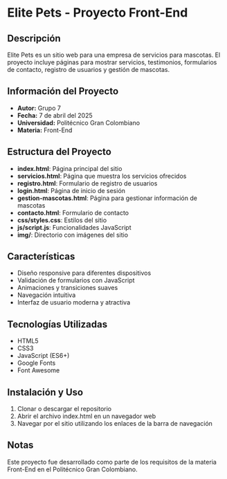 # Elite Pets - Proyecto Front-End

## Descripción

Elite Pets es un sitio web para una empresa de servicios para mascotas. El proyecto incluye páginas para mostrar servicios, testimonios, formularios de contacto, registro de usuarios y gestión de mascotas.

## Información del Proyecto

- **Autor:** Grupo 7
- **Fecha:** 7 de abril del 2025
- **Universidad:** Politécnico Gran Colombiano
- **Materia:** Front-End

## Estructura del Proyecto

- **index.html**: Página principal del sitio
- **servicios.html**: Página que muestra los servicios ofrecidos
- **registro.html**: Formulario de registro de usuarios
- **login.html**: Página de inicio de sesión
- **gestion-mascotas.html**: Página para gestionar información de mascotas
- **contacto.html**: Formulario de contacto
- **css/styles.css**: Estilos del sitio
- **js/script.js**: Funcionalidades JavaScript
- **img/**: Directorio con imágenes del sitio

## Características

- Diseño responsive para diferentes dispositivos
- Validación de formularios con JavaScript
- Animaciones y transiciones suaves
- Navegación intuitiva
- Interfaz de usuario moderna y atractiva

## Tecnologías Utilizadas

- HTML5
- CSS3
- JavaScript (ES6+)
- Google Fonts
- Font Awesome

## Instalación y Uso

1. Clonar o descargar el repositorio
2. Abrir el archivo index.html en un navegador web
3. Navegar por el sitio utilizando los enlaces de la barra de navegación

## Notas

Este proyecto fue desarrollado como parte de los requisitos de la materia Front-End en el Politécnico Gran Colombiano.
